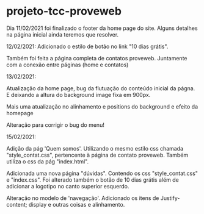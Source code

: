 # projeto-tcc-proveweb

Dia 11/02/2021 foi  finalizado o footer da home page do site. Alguns detalhes na página inicial ainda teremos que resolver. 

12/02/2021:  Adicionado o estilo de botão no link "10 dias grátis".

Também foi feita a página completa de contatos proveweb. Juntamente com a conexão entre páginas (home e contatos)

13/02/2021:

Atualização da home page, bug da flutuação do conteúdo inicial da págna. E deixando a altura do background image fixa em 900px.

Mais uma atualização no alinhamento e positions do background e efeito da homepage

Alteração para corrigir o bug do menu!

15/02/2021:

Adição da pág 'Quem somos'.  Utilizando o mesmo estilo css chamada "style_contat.css", pertencente à página de contato proveweb.
Também utiliza o css da pág "index.html".

Adicionada uma nova página "dúvidas". Contendo os css "style_contat.css" e "index.css". Foi alterado também o botão de 10 dias grátis
além de adicionar a logotipo no canto superior esquerdo. 

Alteração no modelo de 'navegação'. Adicionado os itens de Justify-content; display e outras coisas e alinhamento.